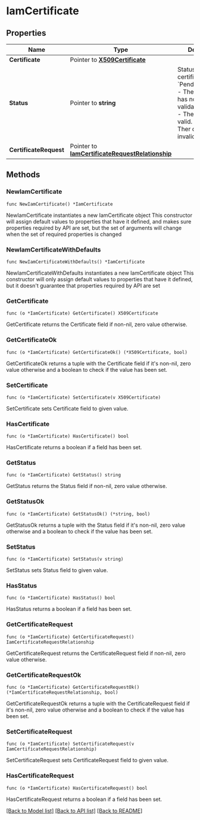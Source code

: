 # IamCertificate

## Properties

Name | Type | Description | Notes
------------ | ------------- | ------------- | -------------
**Certificate** | Pointer to [**X509Certificate**](x509.Certificate.md) |  | [optional] 
**Status** | Pointer to **string** | Status of the certificate. * &#x60;PendingValidation&#x60; - The certificate has not been validated. * &#x60;Valid&#x60; - The certificate is valid. * &#x60;Invalid&#x60; - Ther certificate is invalid. | [optional] [readonly] [default to "PendingValidation"]
**CertificateRequest** | Pointer to [**IamCertificateRequestRelationship**](iam.CertificateRequest.Relationship.md) |  | [optional] 

## Methods

### NewIamCertificate

`func NewIamCertificate() *IamCertificate`

NewIamCertificate instantiates a new IamCertificate object
This constructor will assign default values to properties that have it defined,
and makes sure properties required by API are set, but the set of arguments
will change when the set of required properties is changed

### NewIamCertificateWithDefaults

`func NewIamCertificateWithDefaults() *IamCertificate`

NewIamCertificateWithDefaults instantiates a new IamCertificate object
This constructor will only assign default values to properties that have it defined,
but it doesn't guarantee that properties required by API are set

### GetCertificate

`func (o *IamCertificate) GetCertificate() X509Certificate`

GetCertificate returns the Certificate field if non-nil, zero value otherwise.

### GetCertificateOk

`func (o *IamCertificate) GetCertificateOk() (*X509Certificate, bool)`

GetCertificateOk returns a tuple with the Certificate field if it's non-nil, zero value otherwise
and a boolean to check if the value has been set.

### SetCertificate

`func (o *IamCertificate) SetCertificate(v X509Certificate)`

SetCertificate sets Certificate field to given value.

### HasCertificate

`func (o *IamCertificate) HasCertificate() bool`

HasCertificate returns a boolean if a field has been set.

### GetStatus

`func (o *IamCertificate) GetStatus() string`

GetStatus returns the Status field if non-nil, zero value otherwise.

### GetStatusOk

`func (o *IamCertificate) GetStatusOk() (*string, bool)`

GetStatusOk returns a tuple with the Status field if it's non-nil, zero value otherwise
and a boolean to check if the value has been set.

### SetStatus

`func (o *IamCertificate) SetStatus(v string)`

SetStatus sets Status field to given value.

### HasStatus

`func (o *IamCertificate) HasStatus() bool`

HasStatus returns a boolean if a field has been set.

### GetCertificateRequest

`func (o *IamCertificate) GetCertificateRequest() IamCertificateRequestRelationship`

GetCertificateRequest returns the CertificateRequest field if non-nil, zero value otherwise.

### GetCertificateRequestOk

`func (o *IamCertificate) GetCertificateRequestOk() (*IamCertificateRequestRelationship, bool)`

GetCertificateRequestOk returns a tuple with the CertificateRequest field if it's non-nil, zero value otherwise
and a boolean to check if the value has been set.

### SetCertificateRequest

`func (o *IamCertificate) SetCertificateRequest(v IamCertificateRequestRelationship)`

SetCertificateRequest sets CertificateRequest field to given value.

### HasCertificateRequest

`func (o *IamCertificate) HasCertificateRequest() bool`

HasCertificateRequest returns a boolean if a field has been set.


[[Back to Model list]](../README.md#documentation-for-models) [[Back to API list]](../README.md#documentation-for-api-endpoints) [[Back to README]](../README.md)



